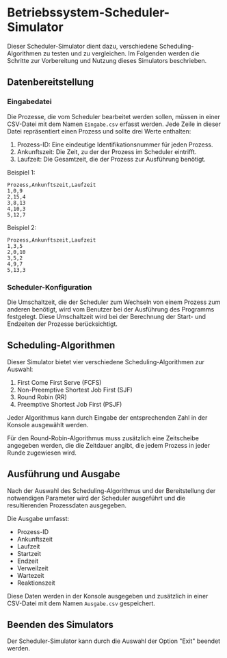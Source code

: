 # Betriebssystem-Scheduler-Simulator

Dieser Scheduler-Simulator dient dazu, verschiedene Scheduling-Algorithmen zu testen und zu vergleichen. Im Folgenden werden die Schritte zur Vorbereitung und Nutzung dieses Simulators beschrieben.

## Datenbereitstellung

### Eingabedatei

Die Prozesse, die vom Scheduler bearbeitet werden sollen, müssen in einer CSV-Datei mit dem Namen `Eingabe.csv` erfasst werden. Jede Zeile in dieser Datei repräsentiert einen Prozess und sollte drei Werte enthalten:

1. Prozess-ID: Eine eindeutige Identifikationsnummer für jeden Prozess.
2. Ankunftszeit: Die Zeit, zu der der Prozess im Scheduler eintrifft.
3. Laufzeit: Die Gesamtzeit, die der Prozess zur Ausführung benötigt.

Beispiel 1:
```
Prozess,Ankunftszeit,Laufzeit
1,0,9
2,15,4
3,8,13
4,10,3
5,12,7
```
Beispiel 2:
```
Prozess,Ankunftszeit,Laufzeit
1,3,5
2,0,10
3,5,2
4,9,7
5,13,3
```

### Scheduler-Konfiguration

Die Umschaltzeit, die der Scheduler zum Wechseln von einem Prozess zum anderen benötigt, wird vom Benutzer bei der Ausführung des Programms festgelegt. Diese Umschaltzeit wird bei der Berechnung der Start- und Endzeiten der Prozesse berücksichtigt.

## Scheduling-Algorithmen

Dieser Simulator bietet vier verschiedene Scheduling-Algorithmen zur Auswahl:

1. First Come First Serve (FCFS)
2. Non-Preemptive Shortest Job First (SJF)
3. Round Robin (RR)
4. Preemptive Shortest Job First (PSJF)

Jeder Algorithmus kann durch Eingabe der entsprechenden Zahl in der Konsole ausgewählt werden.

Für den Round-Robin-Algorithmus muss zusätzlich eine Zeitscheibe angegeben werden, die die Zeitdauer angibt, die jedem Prozess in jeder Runde zugewiesen wird.

## Ausführung und Ausgabe

Nach der Auswahl des Scheduling-Algorithmus und der Bereitstellung der notwendigen Parameter wird der Scheduler ausgeführt und die resultierenden Prozessdaten ausgegeben.

Die Ausgabe umfasst:

- Prozess-ID
- Ankunftszeit
- Laufzeit
- Startzeit
- Endzeit
- Verweilzeit
- Wartezeit
- Reaktionszeit

Diese Daten werden in der Konsole ausgegeben und zusätzlich in einer CSV-Datei mit dem Namen `Ausgabe.csv` gespeichert.

## Beenden des Simulators

Der Scheduler-Simulator kann durch die Auswahl der Option "Exit" beendet werden.


